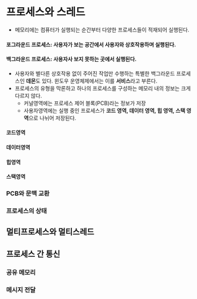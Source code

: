 # 프로세스와 스레드
 - 메모리에는 컴퓨터가 실행되는 순간부터 다양한 프로세스들이 적재되어 실행된다.
#### 포그라운드 프로세스: 사용자가 보는 공간에서 사용자와 상호작용하며 실행된다.
#### 백그라운드 프로세스: 사용자사 보지 못하는 곳에서 실행된다.
- 사용자와 별다른 상호작용 없이 주어진 작업만 수행하는 특별한 백그라운드 프로세스인 **데몬**도 있다. 윈도우 운영체제에서는 이를 **서비스**라고 부른다.
- 프로세스의 유형을 막론하고 하나의 프로세스를 구성하는 메모리 내의 정보는 크게 다르지 않다.
    - 커널영역에는 프로세스 제어 블록(PCB)라는 정보가 저장
    - 사용자영역에는 실행 중인 프로세스가 **코드 영역, 데이터 영역, 힙 영역, 스택 영역**으로 나뉘어 저장된다. 

#### 코드영역
#### 데이터영역
#### 힙영역
#### 스택영역
### PCB와 문맥 교환

### 프로세스의 상태

## 멀티프로세스와 멀티스레드

## 프로세스 간 통신
### 공유 메모리
### 메시지 전달
